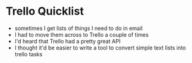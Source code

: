 # Trello Quicklist

* sometimes I get lists of things I need to do in email
* I had to move them across to Trello a couple of times
* I'd heard that Trello had a pretty great API
* I thought it'd be easier to write a tool to convert simple text lists into
  trello tasks
